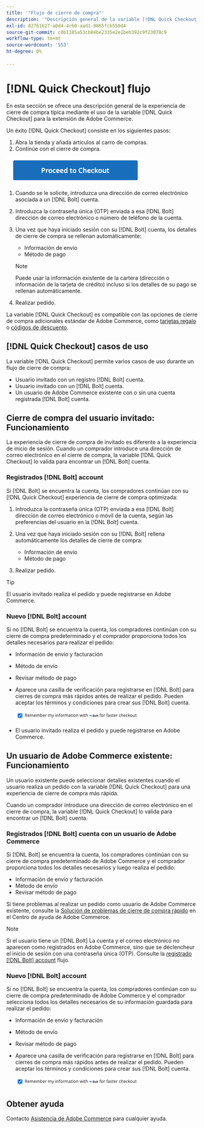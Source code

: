 ```yaml
---
title: '"Flujo de cierre de compra"'
description: '"Descripción general de la variable [!DNL Quick Checkout] en Adobe Commerce".'
exl-id: 82761627-a0d4-4cb0-aad1-9865fcb550d4
source-git-commit: c0b1185a53cb84be2335e2e1beb392c9f23070c9
workflow-type: tm+mt
source-wordcount: '553'
ht-degree: 0%

---
```


# [!DNL Quick Checkout] flujo

En esta sección se ofrece una descripción general de la experiencia de cierre de compra típica mediante el uso de la variable [!DNL Quick Checkout] para la extensión de Adobe Commerce.

Un éxito [!DNL Quick Checkout] consiste en los siguientes pasos:

1. Abra la tienda y añada artículos al carro de compras.
1. Continúe con el cierre de compra.

![Cierre de compra](assets/proceed-checkout.png)

1. Cuando se le solicite, introduzca una dirección de correo electrónico asociada a un [!DNL Bolt] cuenta.
1. Introduzca la contraseña única (OTP) enviada a esa [!DNL Bolt] dirección de correo electrónico o número de teléfono de la cuenta.
1. Una vez que haya iniciado sesión con su [!DNL Bolt] cuenta, los detalles de cierre de compra se rellenan automáticamente:

   - Información de envío
   - Método de pago

   >[!NOTE]
   >
   > Puede usar la información existente de la cartera (dirección o información de la tarjeta de crédito) incluso si los detalles de su pago se rellenan automáticamente.

1. Realizar pedido.

La variable [!DNL Quick Checkout] es compatible con las opciones de cierre de compra adicionales estándar de Adobe Commerce, como [tarjetas regalo](https://docs.magento.com/user-guide/catalog/product-gift-card.html) o [códigos de descuento](https://docs.magento.com/user-guide/marketing/price-rules-cart-coupon.html).

## [!DNL Quick Checkout] casos de uso

La variable [!DNL Quick Checkout] permite varios casos de uso durante un flujo de cierre de compra:

- Usuario invitado con un registro [!DNL Bolt] cuenta.
- Usuario invitado con un [!DNL Bolt] cuenta.
- Un usuario de Adobe Commerce existente con o sin una cuenta registrada [!DNL Bolt] cuenta.

## Cierre de compra del usuario invitado: Funcionamiento

La experiencia de cierre de compra de invitado es diferente a la experiencia de inicio de sesión. Cuando un comprador introduce una dirección de correo electrónico en el cierre de compra, la variable [!DNL Quick Checkout] lo valida para encontrar un [!DNL Bolt] cuenta.

### Registrados [!DNL Bolt] account

Si [!DNL Bolt] se encuentra la cuenta, los compradores continúan con su [!DNL Quick Checkout] experiencia de cierre de compra optimizada:

1. Introduzca la contraseña única (OTP) enviada a esa [!DNL Bolt] dirección de correo electrónico o móvil de la cuenta, según las preferencias del usuario en la [!DNL Bolt] cuenta.
1. Una vez que haya iniciado sesión con su [!DNL Bolt] rellena automáticamente los detalles de cierre de compra:

   - Información de envío
   - Método de pago

1. Realizar pedido.

>[!TIP]
>
> El usuario invitado realiza el pedido y puede registrarse en Adobe Commerce.

### Nuevo [!DNL Bolt] account

Si no [!DNL Bolt] se encuentra la cuenta, los compradores continúan con su cierre de compra predeterminado y el comprador proporciona todos los detalles necesarios para realizar el pedido:

- Información de envío y facturación
- Método de envío
- Revisar método de pago
- Aparece una casilla de verificación para registrarse en [!DNL Bolt] para cierres de compra más rápidos antes de realizar el pedido. Pueden aceptar los términos y condiciones para crear sus [!DNL Bolt] cuenta.

   ![Recordar [!DNL Bolt]](assets/checked-bolt.png)

- El usuario invitado realiza el pedido y puede registrarse en Adobe Commerce.

## Un usuario de Adobe Commerce existente: Funcionamiento

Un usuario existente puede seleccionar detalles existentes cuando el usuario realiza un pedido con la variable [!DNL Quick Checkout] para una experiencia de cierre de compra más rápida.

Cuando un comprador introduce una dirección de correo electrónico en el cierre de compra, la variable [!DNL Quick Checkout] lo valida para encontrar un [!DNL Bolt] cuenta.

### Registrados [!DNL Bolt] cuenta con un usuario de Adobe Commerce

Si [!DNL Bolt] se encuentra la cuenta, los compradores continúan con su cierre de compra predeterminado de Adobe Commerce y el comprador proporciona todos los detalles necesarios y luego realiza el pedido:

- Información de envío y facturación
- Método de envío
- Revisar método de pago

Si tiene problemas al realizar un pedido como usuario de Adobe Commerce existente, consulte la [Solución de problemas de cierre de compra rápido](https://support.magento.com/hc/en-us/articles/6909450342541) en el Centro de ayuda de Adobe Commerce.

>[!NOTE]
>
> Si el usuario tiene un [!DNL Bolt] La cuenta y el correo electrónico no aparecen como registrados en Adobe Commerce, sino que se déclencheur el inicio de sesión con una contraseña única (OTP). Consulte la [registrado [!DNL Bolt] account](#registered-bolt-account) flujo.

### Nuevo [!DNL Bolt] account

Si no [!DNL Bolt] se encuentra la cuenta, los compradores continúan con su cierre de compra predeterminado de Adobe Commerce y el comprador selecciona todos los detalles necesarios de su información guardada para realizar el pedido:

- Información de envío y facturación
- Método de envío
- Revisar método de pago
- Aparece una casilla de verificación para registrarse en [!DNL Bolt] para cierres de compra más rápidos antes de realizar el pedido. Pueden aceptar los términos y condiciones para crear sus [!DNL Bolt] cuenta.

   ![Recordar [!DNL Bolt]](assets/checked-bolt.png)

## Obtener ayuda

Contacto [Asistencia de Adobe Commerce](mailto:quick-checkout-support@adobe.com) para cualquier ayuda.
